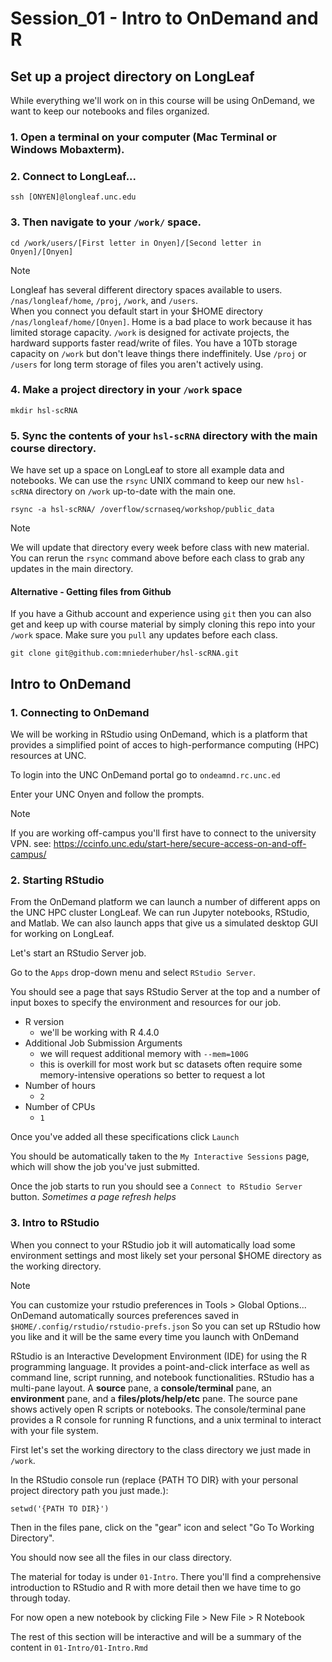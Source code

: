 # Session_01 - Intro to OnDemand and R

## Set up a project directory on LongLeaf

While everything we'll work on in this course will be using OnDemand, we want to keep our notebooks and files organized.

### 1. Open a terminal on your computer (Mac Terminal or Windows Mobaxterm). 

### 2. Connect to LongLeaf...
```
ssh [ONYEN]@longleaf.unc.edu
```

### 3. Then navigate to your `/work/` space.

```
cd /work/users/[First letter in Onyen]/[Second letter in Onyen]/[Onyen]
```

> [!NOTE]
> Longleaf has several different directory spaces available to users. 
> `/nas/longleaf/home`, `/proj`, `/work`, and `/users`.  
> When you connect you default start in your $HOME directory `/nas/longleaf/home/[Onyen]`.
> Home is a bad place to work because it has limited storage capacity.
> `/work` is designed for activate projects, the hardward supports faster read/write of files. You have a 10Tb storage capacity on `/work` but don't leave things there indeffinitely. 
> Use `/proj` or `/users` for long term storage of files you aren't actively using.  

### 4. Make a project directory in your `/work` space

```
mkdir hsl-scRNA
```

### 5. Sync the contents of your `hsl-scRNA` directory with the main course directory.
We have set up a space on LongLeaf to store all example data and notebooks. We can use the `rsync` UNIX command to keep our new `hsl-scRNA` directory on `/work` up-to-date with the main one. 

```
rsync -a hsl-scRNA/ /overflow/scrnaseq/workshop/public_data
```

> [!NOTE]
> We will update that directory every week before class with new material.
> You can rerun the `rsync` command above before each class to grab any updates in the main directory.

#### Alternative - Getting files from Github

If you have a Github account and experience using `git` then you can also get and keep up with course material by simply cloning this repo into your `/work` space. Make sure you `pull` any updates before each class. 

```
git clone git@github.com:mniederhuber/hsl-scRNA.git
```

## Intro to OnDemand

### 1. Connecting to OnDemand

We will be working in RStudio using OnDemand, which is a platform that provides a simplified point of acces to high-performance computing (HPC) resources at UNC.

To login into the UNC OnDemand portal go to `ondeamnd.rc.unc.ed`

Enter your UNC Onyen and follow the prompts. 

> [!NOTE] 
> If you are working off-campus you'll first have to connect to the university VPN. see: https://ccinfo.unc.edu/start-here/secure-access-on-and-off-campus/

### 2. Starting RStudio

From the OnDemand platform we can launch a number of different apps on the UNC HPC cluster LongLeaf. We can run Jupyter notebooks, RStudio, and Matlab. We can also launch apps that give us a simulated desktop GUI for working on LongLeaf.

Let's start an RStudio Server job. 

Go to the `Apps` drop-down menu and select `RStudio Server`.

You should see a page that says RStudio Server at the top and a number of input boxes to specify the environment and resources for our job. 

- R version 
    - we'll be working with R 4.4.0 
- Additional Job Submission Arguments
    - we will request additional memory with `--mem=100G`
    - this is overkill for most work but sc datasets often require some memory-intensive operations so better to request a lot
- Number of hours
    - `2`
- Number of CPUs
    - `1`

Once you've added all these specifications click `Launch`

You should be automatically taken to the `My Interactive Sessions` page, which will show the job you've just submitted. 

Once the job starts to run you should see a `Connect to RStudio Server` button. *Sometimes a page refresh helps*

### 3. Intro to RStudio

When you connect to your RStudio job it will automatically load some environment settings and most likely set your personal $HOME directory as the working directory.

> [!NOTE]
> You can customize your rstudio preferences in Tools > Global Options...
> OnDemand automatically sources preferences saved in `$HOME/.config/rstudio/rstudio-prefs.json` 
> So you can set up RStudio how you like and it will be the same every time you launch with OnDemand

RStudio is an Interactive Development Environment (IDE) for using the R programming language. It provides a point-and-click interface as well as command line, script running, and notebook functionalities. 
RStudio has a multi-pane layout. A **source** pane, a **console/terminal** pane, an **environment** pane, and a **files/plots/help/etc** pane. 
The source pane shows actively open R scripts or notebooks.
The console/terminal pane provides a R console for running R functions, and a unix terminal to interact with your file system. 

First let's set the working directory to the class directory we just made in `/work`. 

In the RStudio console run (replace {PATH TO DIR} with your personal project directory path you just made.):
```
setwd('{PATH TO DIR}')
```

Then in the files pane, click on the "gear" icon and select "Go To Working Directory".

You should now see all the files in our class directory.

The material for today is under `01-Intro`.
There you'll find a comprehensive introduction to RStudio and R with more detail then we have time to go through today. 

For now open a new notebook by clicking File > New File > R Notebook

The rest of this section will be interactive and will be a summary of the content in `01-Intro/01-Intro.Rmd`
